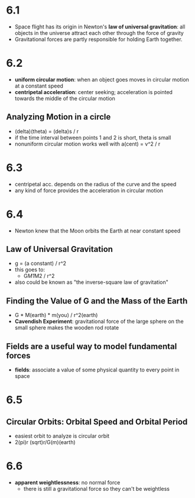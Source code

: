 # 6.1
- Space flight has its origin in Newton's **law of universal gravitation**: all objects in the universe attract each other through the force of gravity
- Gravitational forces are partly responsible for holding Earth together.

# 6.2
- **uniform circular motion**: when an object goes moves in circular motion at a constant speed
- **centripetal acceleration**: center seeking; acceleration is pointed towards the middle of the circular motion
## Analyzing Motion in a circle
- (delta)(theta) = (delta)s / r
- if the time interval between points 1 and 2 is short, theta is small
- nonuniform circular motion works well with a(cent) =  v^2 / r

# 6.3
- centripetal acc. depends on the radius of the curve and the speed
- any kind of force provides the acceleration in circular motion

# 6.4
- Newton knew that the Moon orbits the Earth at near constant speed

## Law of Universal Gravitation
- g = (a constant) / r^2
- this goes to:
	- G*M1*M2 / r^2
- also could be known as "the inverse-square law of gravitation"

## Finding the Value of G and the Mass of the Earth
- G * M(earth) * m(you) / r^2(earth)
- **Cavendish Experiment**: gravitational force of the large sphere on the small sphere makes the wooden rod rotate

## Fields are a useful way to model fundamental forces
- **fields**: associate a value of some physical quantity to every point in space

# 6.5

## Circular Orbits: Orbital Speed and Orbital Period
- easiest orbit to analyze is circular orbit
- 2(pi)r (sqrt)r/G(m)(earth)

# 6.6
- **apparent weightlessness**: no normal force
	- there is still a gravitational force so they can't be weightless
